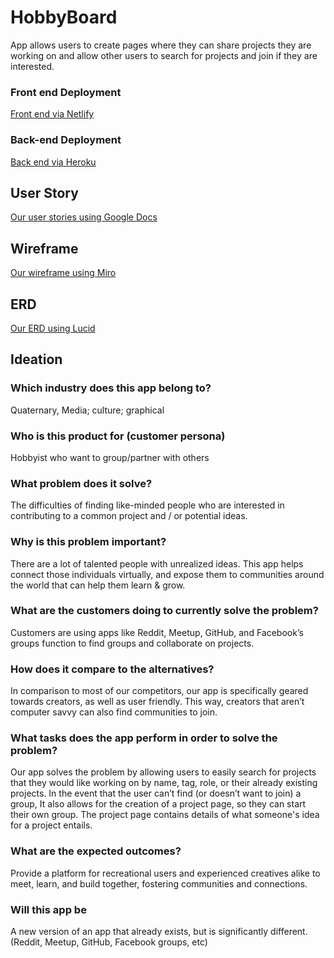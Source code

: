 # HobbyBoard

App allows users to create pages where they can share projects they are working on and allow other users to search for projects and join if they are interested.

### Front end Deployment

[Front end via Netlify](https://hobbyboard.netlify.app/)

### Back-end Deployment

[Back end via Heroku](https://hobbyboard.herokuapp.com/)

## User Story

[Our user stories using Google Docs](https://docs.google.com/document/d/1-Ih7_wcw9ZgtJEl6MM0uFQC09EW57RVMp4bcgmNzftw/edit?usp=sharing)

## Wireframe

[Our wireframe using Miro](https://miro.com/app/board/uXjVO2DZV6k=/)

## ERD

[Our ERD using Lucid](https://lucid.app/lucidchart/7d6b0578-0dee-4c94-ac3d-1e1c619eb4b4/edit?invitationId=inv_db1e85d5-cc20-4a25-a257-1a6317d5c944)

## Ideation

### Which industry does this app belong to?

Quaternary, Media; culture; graphical

### Who is this product for (customer persona)

Hobbyist who want to group/partner with others

### What problem does it solve?

The difficulties of finding like-minded people who are interested in contributing to a common project and / or potential ideas.

### Why is this problem important?

There are a lot of talented people with unrealized ideas. This app helps connect those individuals virtually, and expose them to communities around the world that can help them learn & grow.

### What are the customers doing to currently solve the problem?

Customers are using apps like Reddit, Meetup, GitHub, and Facebook’s groups function to find groups and collaborate on projects.

### How does it compare to the alternatives?

In comparison to most of our competitors, our app is specifically geared towards creators, as well as user friendly. This way, creators that aren’t computer savvy can also find communities to join.

### What tasks does the app perform in order to solve the problem?

Our app solves the problem by allowing users to easily search for projects that they would like working on by name, tag, role, or their already existing projects.
In the event that the user can’t find (or doesn’t want to join) a group, It also allows for the creation of a project page, so they can start their own group. The project page contains details of what someone's idea for a project entails.

### What are the expected outcomes?

Provide a platform for recreational users and experienced creatives alike to meet, learn, and build together, fostering communities and connections.

### Will this app be

A new version of an app that already exists, but is significantly different. (Reddit, Meetup, GitHub, Facebook groups, etc)
